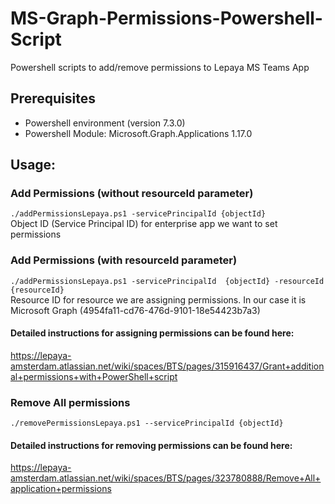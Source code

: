 # MS-Graph-Permissions-Powershell-Script
Powershell scripts to add/remove permissions to Lepaya MS Teams App

## Prerequisites
- Powershell environment (version 7.3.0)
- Powershell Module: Microsoft.Graph.Applications 1.17.0

## Usage:
### Add Permissions (without resourceId parameter)
 ```./addPermissionsLepaya.ps1 -servicePrincipalId {objectId}```\
 Object ID (Service Principal ID) for enterprise app we want to set permissions
  
### Add Permissions (with resourceId parameter)
 ```./addPermissionsLepaya.ps1 -servicePrincipalId  {objectId} -resourceId {resourceId} ```\
 Resource ID for resource we are assigning permissions. In our case it is Microsoft Graph (4954fa11-cd76-476d-9101-18e54423b7a3)

#### Detailed instructions for assigning permissions can be found here: 
  https://lepaya-amsterdam.atlassian.net/wiki/spaces/BTS/pages/315916437/Grant+additional+permissions+with+PowerShell+script


### Remove All permissions
 ```./removePermissionsLepaya.ps1 --servicePrincipalId {objectId} ```

#### Detailed instructions for removing permissions can be found here: 
 https://lepaya-amsterdam.atlassian.net/wiki/spaces/BTS/pages/323780888/Remove+All+application+permissions
  

